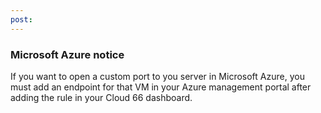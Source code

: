 ```yaml
---
post: 
---
```


### Microsoft Azure notice

If you want to open a custom port to you server in Microsoft Azure, you must add an endpoint for that VM in your Azure management portal after adding the rule in your Cloud 66 dashboard.




